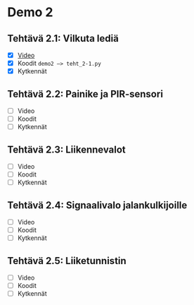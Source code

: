 # Demo 2

## Tehtävä 2.1: Vilkuta lediä

- [x] [Video](https://streamable.com/p4sv6)
- [x] Koodit `demo2 –> teht_2-1.py`
- [x] Kytkennät

## Tehtävä 2.2: Painike ja PIR-sensori

- [ ] Video
- [ ] Koodit
- [ ] Kytkennät

## Tehtävä 2.3: Liikennevalot

- [ ] Video
- [ ] Koodit
- [ ] Kytkennät

## Tehtävä 2.4: Signaalivalo jalankulkijoille

- [ ] Video
- [ ] Koodit
- [ ] Kytkennät

## Tehtävä 2.5: Liiketunnistin

- [ ] Video
- [ ] Koodit
- [ ] Kytkennät
